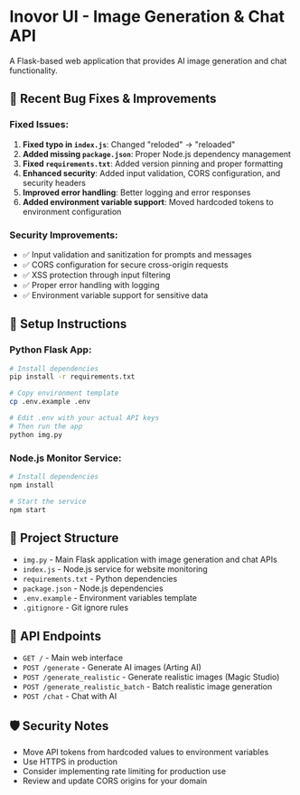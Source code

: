 # Inovor UI - Image Generation & Chat API

A Flask-based web application that provides AI image generation and chat functionality.

## 🐛 Recent Bug Fixes & Improvements

### Fixed Issues:
1. **Fixed typo in `index.js`**: Changed "reloded" → "reloaded"
2. **Added missing `package.json`**: Proper Node.js dependency management
3. **Fixed `requirements.txt`**: Added version pinning and proper formatting
4. **Enhanced security**: Added input validation, CORS configuration, and security headers
5. **Improved error handling**: Better logging and error responses
6. **Added environment variable support**: Moved hardcoded tokens to environment configuration

### Security Improvements:
- ✅ Input validation and sanitization for prompts and messages
- ✅ CORS configuration for secure cross-origin requests
- ✅ XSS protection through input filtering
- ✅ Proper error handling with logging
- ✅ Environment variable support for sensitive data

## 🚀 Setup Instructions

### Python Flask App:
```bash
# Install dependencies
pip install -r requirements.txt

# Copy environment template
cp .env.example .env

# Edit .env with your actual API keys
# Then run the app
python img.py
```

### Node.js Monitor Service:
```bash
# Install dependencies
npm install

# Start the service
npm start
```

## 📁 Project Structure

- `img.py` - Main Flask application with image generation and chat APIs
- `index.js` - Node.js service for website monitoring
- `requirements.txt` - Python dependencies
- `package.json` - Node.js dependencies
- `.env.example` - Environment variables template
- `.gitignore` - Git ignore rules

## 🔧 API Endpoints

- `GET /` - Main web interface
- `POST /generate` - Generate AI images (Arting AI)
- `POST /generate_realistic` - Generate realistic images (Magic Studio)
- `POST /generate_realistic_batch` - Batch realistic image generation
- `POST /chat` - Chat with AI

## 🛡️ Security Notes

- Move API tokens from hardcoded values to environment variables
- Use HTTPS in production
- Consider implementing rate limiting for production use
- Review and update CORS origins for your domain